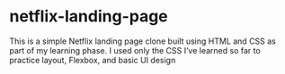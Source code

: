 # netflix-landing-page

This is a simple Netflix landing page clone built using HTML and CSS as part of my learning phase. I used only the CSS I’ve learned so far to practice layout, Flexbox, and basic UI design
